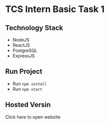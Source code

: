 # TCS Intern Basic Task 1
## Technology Stack
* NodeJS
* ReactJS
* PostgreSQL
* ExpressJS
## Run Project
* Run `npm install`
* Run `npm start`
## Hosted Versin
Click here to open website